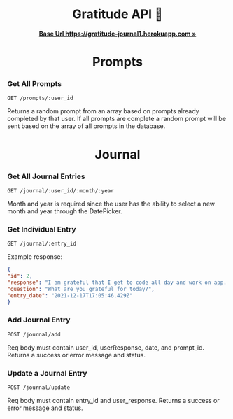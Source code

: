 <h1 align="center">Gratitude API 📕 </h1>
<p align="center">
  <a href="https://gratitude-journal1.herokuapp.com/"><strong>Base Url  https://gratitude-journal1.herokuapp.com »</strong></a>
</p>

<h1 align="center">Prompts</h1>

### Get All Prompts

`GET /prompts/:user_id`

Returns a random prompt from an array based on prompts already completed by that user. If all prompts are complete a random prompt will be sent based on the array of all prompts in the database.

<h1 align="center">Journal </h1>

### Get All Journal Entries

`GET /journal/:user_id/:month/:year`

Month and year is required since the user has the ability to select a new month and year through the DatePicker. 

### Get Individual Entry

`GET /journal/:entry_id`

Example response:

```json
{
"id": 2,
"response": "I am grateful that I get to code all day and work on app. AND IT IS FRIDAY!",
"question": "What are you grateful for today?",
"entry_date": "2021-12-17T17:05:46.429Z"
}
```

### Add Journal Entry

`POST /journal/add`

Req body must contain user_id, userResponse, date, and prompt_id. Returns a success or error message and status. 

### Update a Journal Entry

`POST /journal/update`

Req body must contain entry_id and user_response. Returns a success or error message and status. 